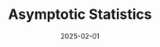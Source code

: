 ---
title: "Asymptotic Statistics"
collection: teaching
type: "2025 Spring"
permalink: /teaching/2025-spring
date: 2025-02-01
---